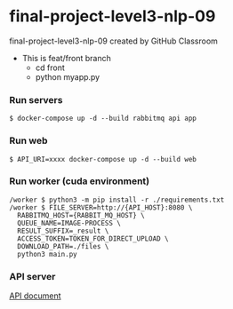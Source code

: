# final-project-level3-nlp-09  
final-project-level3-nlp-09 created by GitHub Classroom  
* This is feat/front branch  
    * cd front  
    * python myapp.py  

### Run servers
```
$ docker-compose up -d --build rabbitmq api app
```
### Run web
```
$ API_URI=xxxx docker-compose up -d --build web
```
### Run worker (cuda environment)
```
/worker $ python3 -m pip install -r ./requirements.txt
/worker $ FILE_SERVER=http://{API_HOST}:8080 \
  RABBITMQ_HOST={RABBIT_MQ_HOST} \
  QUEUE_NAME=IMAGE-PROCESS \
  RESULT_SUFFIX=_result \
  ACCESS_TOKEN=TOKEN_FOR_DIRECT_UPLOAD \
  DOWNLOAD_PATH=./files \
  python3 main.py
```

### API server
[API document](api/README.md)

